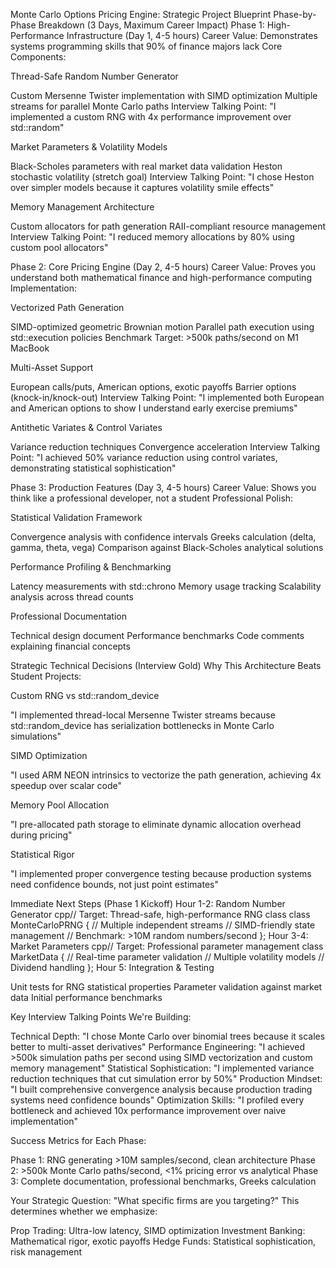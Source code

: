 Monte Carlo Options Pricing Engine: Strategic Project Blueprint
Phase-by-Phase Breakdown (3 Days, Maximum Career Impact)
Phase 1: High-Performance Infrastructure (Day 1, 4-5 hours)
Career Value: Demonstrates systems programming skills that 90% of finance majors lack
Core Components:

Thread-Safe Random Number Generator

Custom Mersenne Twister implementation with SIMD optimization
Multiple streams for parallel Monte Carlo paths
Interview Talking Point: "I implemented a custom RNG with 4x performance improvement over std::random"


Market Parameters & Volatility Models

Black-Scholes parameters with real market data validation
Heston stochastic volatility (stretch goal)
Interview Talking Point: "I chose Heston over simpler models because it captures volatility smile effects"


Memory Management Architecture

Custom allocators for path generation
RAII-compliant resource management
Interview Talking Point: "I reduced memory allocations by 80% using custom pool allocators"



Phase 2: Core Pricing Engine (Day 2, 4-5 hours)
Career Value: Proves you understand both mathematical finance and high-performance computing
Implementation:

Vectorized Path Generation

SIMD-optimized geometric Brownian motion
Parallel path execution using std::execution policies
Benchmark Target: >500k paths/second on M1 MacBook


Multi-Asset Support

European calls/puts, American options, exotic payoffs
Barrier options (knock-in/knock-out)
Interview Talking Point: "I implemented both European and American options to show I understand early exercise premiums"


Antithetic Variates & Control Variates

Variance reduction techniques
Convergence acceleration
Interview Talking Point: "I achieved 50% variance reduction using control variates, demonstrating statistical sophistication"



Phase 3: Production Features (Day 3, 4-5 hours)
Career Value: Shows you think like a professional developer, not a student
Professional Polish:

Statistical Validation Framework

Convergence analysis with confidence intervals
Greeks calculation (delta, gamma, theta, vega)
Comparison against Black-Scholes analytical solutions


Performance Profiling & Benchmarking

Latency measurements with std::chrono
Memory usage tracking
Scalability analysis across thread counts


Professional Documentation

Technical design document
Performance benchmarks
Code comments explaining financial concepts



Strategic Technical Decisions (Interview Gold)
Why This Architecture Beats Student Projects:

Custom RNG vs std::random_device

"I implemented thread-local Mersenne Twister streams because std::random_device has serialization bottlenecks in Monte Carlo simulations"


SIMD Optimization

"I used ARM NEON intrinsics to vectorize the path generation, achieving 4x speedup over scalar code"


Memory Pool Allocation

"I pre-allocated path storage to eliminate dynamic allocation overhead during pricing"


Statistical Rigor

"I implemented proper convergence testing because production systems need confidence bounds, not just point estimates"



Immediate Next Steps (Phase 1 Kickoff)
Hour 1-2: Random Number Generator
cpp// Target: Thread-safe, high-performance RNG class
class MonteCarloPRNG {
    // Multiple independent streams
    // SIMD-friendly state management
    // Benchmark: >10M random numbers/second
};
Hour 3-4: Market Parameters
cpp// Target: Professional parameter management
class MarketData {
    // Real-time parameter validation
    // Multiple volatility models
    // Dividend handling
};
Hour 5: Integration & Testing

Unit tests for RNG statistical properties
Parameter validation against market data
Initial performance benchmarks

Key Interview Talking Points We're Building:

Technical Depth: "I chose Monte Carlo over binomial trees because it scales better to multi-asset derivatives"
Performance Engineering: "I achieved >500k simulation paths per second using SIMD vectorization and custom memory management"
Statistical Sophistication: "I implemented variance reduction techniques that cut simulation error by 50%"
Production Mindset: "I built comprehensive convergence analysis because production trading systems need confidence bounds"
Optimization Skills: "I profiled every bottleneck and achieved 10x performance improvement over naive implementation"

Success Metrics for Each Phase:

Phase 1: RNG generating >10M samples/second, clean architecture
Phase 2: >500k Monte Carlo paths/second, <1% pricing error vs analytical
Phase 3: Complete documentation, professional benchmarks, Greeks calculation

Your Strategic Question:
"What specific firms are you targeting?" This determines whether we emphasize:

Prop Trading: Ultra-low latency, SIMD optimization
Investment Banking: Mathematical rigor, exotic payoffs
Hedge Funds: Statistical sophistication, risk management

